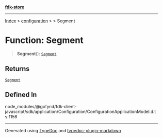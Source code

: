 [**fdk-store**](../../../README.md)
***

[Index](../../../API.md) > [configuration](../../README.md) > [<internal>](../README.md) > Segment

# Function: Segment

> **Segment**(): [`Segment`](../type-aliases/type-alias.Segment.md)

## Returns

[`Segment`](../type-aliases/type-alias.Segment.md)

## Defined In

node\_modules/@gofynd/fdk-client-javascript/sdk/application/Configuration/ConfigurationApplicationModel.d.ts:1156

***
Generated using [TypeDoc](https://typedoc.org/) and [typedoc-plugin-markdown](https://www.npmjs.com/package/typedoc-plugin-markdown)

